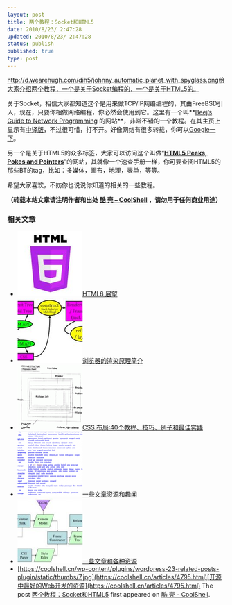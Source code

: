 ```yaml
---
layout: post
title: 两个教程：Socket和HTML5
date: 2010/8/23/ 2:47:28
updated: 2010/8/23/ 2:47:28
status: publish
published: true
type: post
---
```


http://d.wearehugh.com/dih5/johnny_automatic_planet_with_spyglass.png给大家介绍两个教程，一个是关于Socket编程的，一个是关于HTML5的。


关于Socket，相信大家都知道这个是用来做TCP/IP网络编程的，其由FreeBSD引入，现在，只要你相做网络编程，你必然会使用到它。这里有一个叫**[Beej’s Guide to Network Programming](http://beej.us/guide/bgnet/) 的网站**，非常不错的一个教程。在其主页上显示有[中译版](http://docs.chinalinuxpub.com/doc/pro/is.html)，不过很可惜，打不开。好像网络有很多转载，你可以[Google一下](http://www.google.com.hk/search?hl=zh-CN&source=hp&q=beej+%E7%BD%91%E7%BB%9C%E7%BC%96%E7%A8%8B&btnG=Google+%E6%90%9C%E7%B4%A2)。


另一个是关于HTML5的众多标签，大家可以访问这个叫做“[**HTML5 Peeks, Pokes and Pointers**](http://diveintohtml5.org/peeks-pokes-and-pointers.html)”的网站，其就像一个速查手册一样，你可要查阅HTML5的那些BT的tag，比如：多媒体，画布，地理，表单，等等。


希望大家喜欢，不妨你也说说你知道的相关的一些教程。



**（转载本站文章请注明作者和出处 [酷 壳 – CoolShell](https://coolshell.cn/) ，请勿用于任何商业用途）**



### 相关文章

* [![HTML6 展望](../wp-content/uploads/2014/12/html6-150x150.jpeg)](https://coolshell.cn/articles/12206.html)[HTML6 展望](https://coolshell.cn/articles/12206.html)
* [![浏览器的渲染原理简介](../wp-content/uploads/2013/05/Render-Process-150x150.jpg)](https://coolshell.cn/articles/9666.html)[浏览器的渲染原理简介](https://coolshell.cn/articles/9666.html)
* [![CSS 布局:40个教程、技巧、例子和最佳实践](../wp-content/uploads/2012/03/css-layouts-150x150.gif)](https://coolshell.cn/articles/6840.html)[CSS 布局:40个教程、技巧、例子和最佳实践](https://coolshell.cn/articles/6840.html)
* [![一些文章资源和趣闻](../wp-content/uploads/2011/11/stackparts.com_-150x150.png)](https://coolshell.cn/articles/5537.html)[一些文章资源和趣闻](https://coolshell.cn/articles/5537.html)
* [![一些文章和各种资源](../wp-content/uploads/2011/09/image008-150x150.jpg)](https://coolshell.cn/articles/5224.html)[一些文章和各种资源](https://coolshell.cn/articles/5224.html)
* [https://coolshell.cn/wp-content/plugins/wordpress-23-related-posts-plugin/static/thumbs/7.jpg](https://coolshell.cn/articles/4795.html)[开源中最好的Web开发的资源](https://coolshell.cn/articles/4795.html)
The post [两个教程：Socket和HTML5](https://coolshell.cn/articles/2829.html) first appeared on [酷 壳 - CoolShell](https://coolshell.cn).